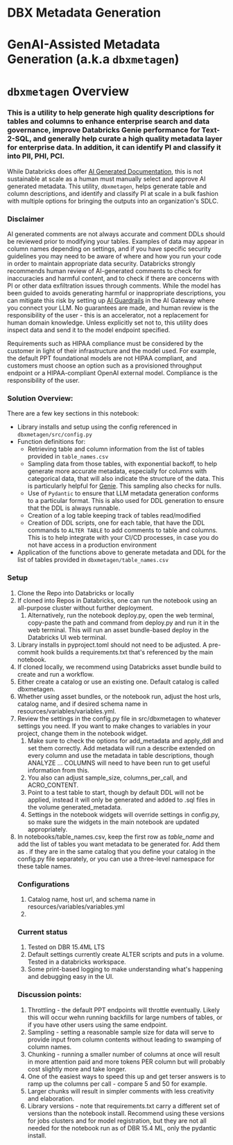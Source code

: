 # DBX Metadata Generation

# GenAI-Assisted Metadata Generation (a.k.a `dbxmetagen`)

# `dbxmetagen` Overview
### This is a utility to help generate high quality descriptions for tables and columns to enhance enterprise search and data governance, improve Databricks Genie performance for Text-2-SQL, and generally help curate a high quality metadata layer for enterprise data. In addition, it can identify PI and classify it into PII, PHI, PCI.

While Databricks does offer [AI Generated Documentation](https://docs.databricks.com/en/comments/ai-comments.html), this is not sustainable at scale as a human must manually select and approve AI generated metadata. This utility, `dbxmetagen`, helps generate table and column descriptions, and identify and classify PI at scale in a bulk fashion with multiple options for bringing the outputs into an organization's SDLC.

### Disclaimer

AI generated comments are not always accurate and comment DDLs should be reviewed prior to modifying your tables. Examples of data may appear in column names depending on settings, and if you have specific security guidelines you may need to be aware of where and how you run your code in order to maintain appropriate data security. Databricks strongly recommends human review of AI-generated comments to check for inaccuracies and harmful content, and to check if there are concerns with PI or other data exfiltration issues through comments. While the model has been guided to avoids generating harmful or inappropriate descriptions, you can mitigate this risk by setting up [AI Guardrails](https://docs.databricks.com/en/ai-gateway/index.html#ai-guardrails) in the AI Gateway where you connect your LLM. No guarantees are made, and human review is the responsibility of the user - this is an accelerator, not a replacement for human domain knowledge.
Unless explicitly set not to, this utility does inspect data and send it to the model endpoint specified.

Requirements such as HIPAA compliance must be considered by the customer in light of their infrastructure and the model used. For example, the default PPT foundational models are not HIPAA compliant, and customers must choose an option such as a provisioned throughput endpoint or a HIPAA-compliant OpenAI external model. Compliance is the responsibility of the user.

### Solution Overview:
There are a few key sections in this notebook:
- Library installs and setup using the config referenced in `dbxmetagen/src/config.py`
- Function definitions for:
  - Retrieving table and column information from the list of tables provided in `table_names.csv`
  - Sampling data from those tables, with exponential backoff, to help generate more accurate metadata, especially for columns with categorical data, that will also indicate the structure of the data. This is particularly helpful for [Genie](https://www.databricks.com/product/ai-bi/genie). This sampling also checks for nulls.
  - Use of `Pydantic` to ensure that LLM metadata generation conforms to a particular format. This is also used for DDL generation to ensure that the DDL is always runnable.
  - Creation of a log table keeping track of tables read/modified
  - Creation of DDL scripts, one for each table, that have the DDL commands to `ALTER TABLE` to add comments to table and columns. This is to help integrate with your CI/CD processes, in case you do not have access in a production environment
- Application of the functions above to generate metadata and DDL for the list of tables provided in `dbxmetagen/table_names.csv`

### Setup
1. Clone the Repo into Databricks or locally
1. If cloned into Repos in Databricks, one can run the notebook using an all-purpose cluster without further deployment.
   1. Alternatively, run the notebook deploy.py, open the web terminal, copy-paste the path and command from deploy.py and run it in the web terminal. This will run an asset bundle-based deploy in the Databricks UI web terminal.
1. Library installs in pyproject.toml should not need to be adjusted. A pre-commit hook builds a requirements.txt that's referenced by the main notebook.
1. If cloned locally, we recommend using Databricks asset bundle build to create and run a workflow.
1. Either create a catalog or use an existing one. Default catalog is called dbxmetagen.
1. Whether using asset bundles, or the notebook run, adjust the host urls, catalog name, and if desired schema name in resources/variables/variables.yml.
1. Review the settings in the config.py file in src/dbxmetagen to whatever settings you need. If you want to make changes to variables in your project, change them in the notebook widget.
   1. Make sure to check the options for add_metadata and apply_ddl and set them correctly. Add metadata will run a describe extended on every column and use the metadata in table descriptions, though ANALYZE ... COLUMNS will need to have been run to get useful information from this.
   1. You also can adjust sample_size, columns_per_call, and ACRO_CONTENT.
   1. Point to a test table to start, though by default DDL will not be applied, instead it will only be generated and added to .sql files in the volume generated_metadata.
   1. Settings in the notebook widgets will override settings in config.py, so make sure the widgets in the main notebook are updated appropriately.
1. In notebooks/table_names.csv, keep the first row as _table_name_ and add the list of tables you want metadata to be generated for. Add them as <schema>.<table> if they are in the same catalog that you define your catalog in the config.py file separately, or you can use a three-level namespace for these table names.

### Configurations
1. Catalog name, host url, and schema name in resources/variables/variables.yml
1.

### Current status
1. Tested on DBR 15.4ML LTS
1. Default settings currently create ALTER scripts and puts in a volume. Tested in a databricks workspace.
1. Some print-based logging to make understanding what's happening and debugging easy in the UI.

### Discussion points:
1. Throttling - the default PPT endpoints will throttle eventually. Likely this will occur wehn running backfills for large numbers of tables, or if you have other users using the same endpoint.
1. Sampling - setting a reasonable sample size for data will serve to provide input from column contents without leading to swamping of column names.
1. Chunking - running a smaller number of columns at once will result in more attention paid and more tokens PER column but will probably cost slightly more and take longer.
1. One of the easiest ways to speed this up and get terser answers is to ramp up the columns per call - compare 5 and 50 for example.
1. Larger chunks will result in simpler comments with less creativity and elaboration.
1. Library versions - note that requirements.txt carry a different set of versions than the notebook install. Recommend using these versions for jobs clusters and for model registration, but they are not all needed for the notebook run as of DBR 15.4 ML, only the pydantic install.
